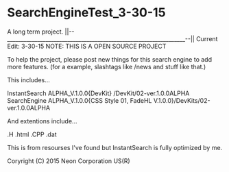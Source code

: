 # SearchEngineTest_3-30-15
A long term project.
||--_________________________________________________________________--||
Current Edit: 3-30-15
NOTE: THIS IS A OPEN SOURCE PROJECT

To help the project, please post new things for this search engine to add more features. (for a example, slashtags like /news and stuff like that.)

This includes...

InstantSearch ALPHA_V.1.0.0{DevKit} /DevKit/02-ver.1.0.0ALPHA
SearchEngine ALPHA_V.1.0.0{CSS Style 01, FadeHL V.1.0.0}/DevKits/02-ver.1.0.0ALPHA

And extentions include...

.H
.html
.CPP
.dat

This is from resourses I've found but InstantSearch is fully optimized by me.


Coryright (C) 2015 Neon Corporation US(R) 
